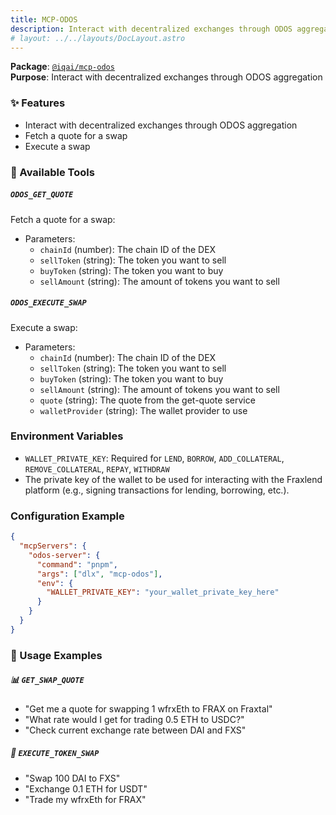 ```yaml
---
title: MCP-ODOS
description: Interact with decentralized exchanges through ODOS aggregation
# layout: ../../layouts/DocLayout.astro
---
```


**Package**: [`@iqai/mcp-odos`](https://www.npmjs.com/package/@iqai/mcp-odos)  
**Purpose**: Interact with decentralized exchanges through ODOS aggregation

### ✨ Features

- Interact with decentralized exchanges through ODOS aggregation
- Fetch a quote for a swap
- Execute a swap

### 🔧 Available Tools

##### `ODOS_GET_QUOTE`

Fetch a quote for a swap:

- Parameters:
  - `chainId` (number): The chain ID of the DEX
  - `sellToken` (string): The token you want to sell
  - `buyToken` (string): The token you want to buy
  - `sellAmount` (string): The amount of tokens you want to sell

##### `ODOS_EXECUTE_SWAP`

Execute a swap:

- Parameters:
  - `chainId` (number): The chain ID of the DEX
  - `sellToken` (string): The token you want to sell
  - `buyToken` (string): The token you want to buy
  - `sellAmount` (string): The amount of tokens you want to sell
  - `quote` (string): The quote from the get-quote service
  - `walletProvider` (string): The wallet provider to use

### Environment Variables

- `WALLET_PRIVATE_KEY`: Required for `LEND`, `BORROW`, `ADD_COLLATERAL`, `REMOVE_COLLATERAL`, `REPAY`, `WITHDRAW`
- The private key of the wallet to be used for interacting with the Fraxlend platform (e.g., signing transactions for lending, borrowing, etc.).

### Configuration Example

```json
{
  "mcpServers": {
    "odos-server": {
      "command": "pnpm",
      "args": ["dlx", "mcp-odos"],
      "env": {
        "WALLET_PRIVATE_KEY": "your_wallet_private_key_here"
      }
    }
  }
}
```

### 🎯 Usage Examples

##### 📊 `GET_SWAP_QUOTE`

- "Get me a quote for swapping 1 wfrxEth to FRAX on Fraxtal"
- "What rate would I get for trading 0.5 ETH to USDC?"
- "Check current exchange rate between DAI and FXS"

##### 💱 `EXECUTE_TOKEN_SWAP`

- "Swap 100 DAI to FXS"
- "Exchange 0.1 ETH for USDT"
- "Trade my wfrxEth for FRAX"
